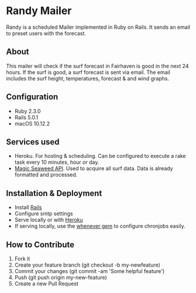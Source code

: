 # Randy Mailer

Randy is a scheduled Mailer implemented in Ruby on Rails. It sends an email to preset users with the forecast.

## About

This mailer will check if the surf forecast in Fairhaven is good in the next 24 hours. If the surf is good, a surf forecast is sent via email.
The email includes the surf height, temperatures, forecast & and wind graphs.

## Configuration

- Ruby 2.3.0
- Rails 5.0.1
- macOS 10.12.2

## Services used

- Heroku. For hosting & scheduling. Can be configured to execute a rake task every 10 minutes, hour or day.
- [Magic Seaweed API](magicseaweed.com/developer/forecast-api). Used to acquire all surf data. Data is already formatted and processed.

## Installation & Deployment

- Install [Rails](http://railsapps.github.io/installing-rails.html)
- Configure smtp settings
- Serve locally or with [Heroku](https://www.heroku.com)
- If serving locally, use the [whenever gem](https://github.com/javan/whenever) to configure chronjobs easily.

## How to Contribute

1. Fork it
2. Create your feature branch (git checkout -b my-newfeature)
3. Commit your changes (git commit -am 'Some helpful feature')
4. Push (git push origin my-new-feature)
5. Create a new Pull Request